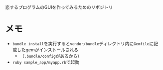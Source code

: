 恋するプログラムのGUIを作ってみるためのリポジトリ

# メモ
- `bundle install`を実行すると`vendor/bundle`ディレクトリ内に`Gemfile`に記載したgemがインストールされる
  - （`.bundle/config`があるから）
- `ruby sample_app/myapp.rb`で起動
